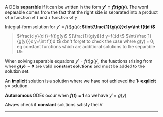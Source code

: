 A DE is **separable** if it can be written in the form **$y ′ = f(t)g(y)$**.
	The word separable comes from the fact that the right side is separated into a product of a function of $t$ and a function of $y$

Integral-form solution for $y' = f(t) g(y)$: 
**$\int{\frac{1}{g(y)}}d y=\int f(t)d t$**
> $\frac{d y}{d t}=f(t)g(y)$
> ${\frac{1}{g(y)}}d y=f(t)d t$
> $\int{\frac{1}{g(y)}}d y=\int f(t)d t$
> don't forget to check the case where g(y) = 0; eg constant functions which are additional solutions to the separable DE

When solving separable equations $y ′ = f(t)g(y)$, the functions arising from when **$g(y) = 0$** are valid **constant solutions** and must be added to the solution set.

An **implicit** solution is a solution where we have not achieved the **1::explicit** $y=$ solution.

**Autonomous** ODEs occur when **$f(t) = 1$**
	so we have $y' = g(y)$

Always check if **constant** solutions satisfy the IV


***

